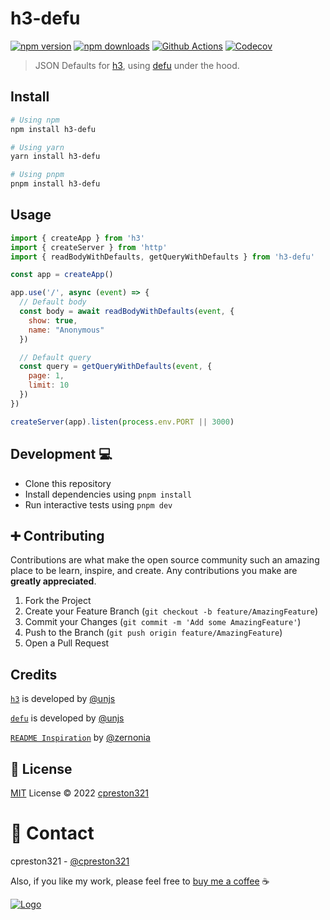 # h3-defu

[![npm version][npm-version-src]][npm-version-href]
[![npm downloads][npm-downloads-src]][npm-downloads-href]
[![Github Actions][github-actions-src]][github-actions-href]
[![Codecov][codecov-src]][codecov-href]

> JSON Defaults for [h3](https://github.com/unjs/h3), using [defu](https://github.com/unjs/defu) under the hood.
## Install

```sh
# Using npm
npm install h3-defu

# Using yarn
yarn install h3-defu

# Using pnpm
pnpm install h3-defu
```

## Usage

```js
import { createApp } from 'h3'
import { createServer } from 'http'
import { readBodyWithDefaults, getQueryWithDefaults } from 'h3-defu'

const app = createApp()

app.use('/', async (event) => {
  // Default body
  const body = await readBodyWithDefaults(event, {
    show: true,
    name: "Anonymous"
  })

  // Default query
  const query = getQueryWithDefaults(event, {
    page: 1,
    limit: 10
  })
})

createServer(app).listen(process.env.PORT || 3000)
```

## Development 💻 

- Clone this repository
- Install dependencies using `pnpm install`
- Run interactive tests using `pnpm dev`

## ➕ Contributing

Contributions are what make the open source community such an amazing place to be learn, inspire, and create. Any contributions you make are **greatly appreciated**.

1. Fork the Project
2. Create your Feature Branch (`git checkout -b feature/AmazingFeature`)
3. Commit your Changes (`git commit -m 'Add some AmazingFeature'`)
4. Push to the Branch (`git push origin feature/AmazingFeature`)
5. Open a Pull Request

## Credits

[`h3`](https://github.com/unjs/h3) is developed by [@unjs](https://github.com/unjs)

[`defu`](https://github.com/unjs/defu) is developed by [@unjs](https://github.com/unjs)

[`README Inspiration`](https://github.com/zernonia) by [@zernonia](https://github.com/zernonia)

## 📜 License

[MIT](./LICENSE) License © 2022 [cpreston321](https://github.com/cpreston321)

# 📧 Contact

cpreston321 - [@cpreston321](https://twitter.com/cpreston321)

Also, if you like my work, please feel free to [buy me a coffee](https://www.buymeacoffee.com/cpreston321) ☕️

<a href="https://www.buymeacoffee.com/cpreston321" target="_blank">
  <img src="https://www.buymeacoffee.com/assets/img/custom_images/yellow_img.png" alt="Logo" >
</a>

<!-- Badges -->
[npm-version-src]: https://img.shields.io/npm/v/h3-defu?style=flat-square
[npm-version-href]: https://npmjs.com/package/h3-defu

[npm-downloads-src]: https://img.shields.io/npm/dm/h3-defu?style=flat-square
[npm-downloads-href]: https://npmjs.com/package/h3-defu

[github-actions-src]: https://img.shields.io/github/workflow/status/cpreston321/h3-defu/CI
[github-actions-href]: https://github.com/cpreston321/h3-defu/actions?query=workflow%3Aci

[codecov-src]: https://img.shields.io/codecov/c/gh/cpreston321/h3-defu/main?style=flat-square
[codecov-href]: https://codecov.io/gh/cpreston321/h3-defu
